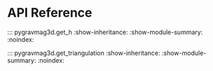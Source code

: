 # API Reference

::: pygravmag3d.get_h
    :show-inheritance:
    :show-module-summary:
    :noindex:

::: pygravmag3d.get_triangulation
    :show-inheritance:
    :show-module-summary:
    :noindex:   
